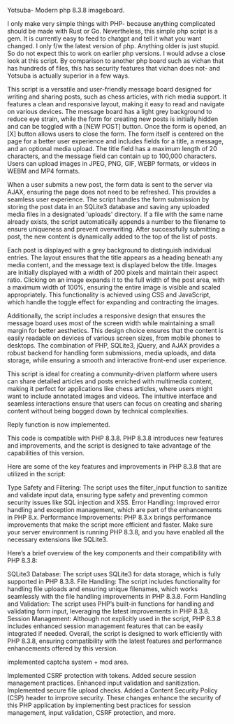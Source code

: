 Yotsuba-  Modern php 8.3.8 imageboard. 

I only make very simple things with PHP- because anything complicated should be made with Rust or Go. Nevertheless, this simple php script is a gem. It is currently  easy to feed to chatgpt and tell it what you want changed.  I only f/w the latest version of php. Anything older is just stupid. So do not expect this to work on earlier php versions. I would advse a close look at this script. By comparison to another php board such as vichan that has hundreds of files, this has security features that vichan does not- and Yotsuba is actually superior in a few ways. 

This script is a versatile and user-friendly message board designed for writing and sharing posts, such as chess articles, with rich media support. It features a clean and responsive layout, making it easy to read and navigate on various devices. The message board has a light grey background to reduce eye strain, while the form for creating new posts is initially hidden and can be toggled with a [NEW POST] button. Once the form is opened, an [X] button allows users to close the form. The form itself is centered on the page for a better user experience and includes fields for a title, a message, and an optional media upload. The title field has a maximum length of 20 characters, and the message field can contain up to 100,000 characters. Users can upload images in JPEG, PNG, GIF, WEBP formats, or videos in WEBM and MP4 formats.

When a user submits a new post, the form data is sent to the server via AJAX, ensuring the page does not need to be refreshed. This provides a seamless user experience. The script handles the form submission by storing the post data in an SQLite3 database and saving any uploaded media files in a designated 'uploads' directory. If a file with the same name already exists, the script automatically appends a number to the filename to ensure uniqueness and prevent overwriting. After successfully submitting a post, the new content is dynamically added to the top of the list of posts.

Each post is displayed with a grey background to distinguish individual entries. The layout ensures that the title appears as a heading beneath any media content, and the message text is displayed below the title. Images are initially displayed with a width of 200 pixels and maintain their aspect ratio. Clicking on an image expands it to the full width of the post area, with a maximum width of 100%, ensuring the entire image is visible and scaled appropriately. This functionality is achieved using CSS and JavaScript, which handle the toggle effect for expanding and contracting the images.

Additionally, the script includes a responsive design that ensures the message board uses most of the screen width while maintaining a small margin for better aesthetics. This design choice ensures that the content is easily readable on devices of various screen sizes, from mobile phones to desktops. The combination of PHP, SQLite3, jQuery, and AJAX provides a robust backend for handling form submissions, media uploads, and data storage, while ensuring a smooth and interactive front-end user experience.

This script is ideal for creating a community-driven platform where users can share detailed articles and posts enriched with multimedia content, making it perfect for applications like chess articles, where users might want to include annotated images and videos. The intuitive interface and seamless interactions ensure that users can focus on creating and sharing content without being bogged down by technical complexities.

Reply function is now implemented. 

This code is compatible with PHP 8.3.8. PHP 8.3.8 introduces new features and improvements, and the script is designed to take advantage of the capabilities of this version.

Here are some of the key features and improvements in PHP 8.3.8 that are utilized in the script:

Type Safety and Filtering: The script uses the filter_input function to sanitize and validate input data, ensuring type safety and preventing common security issues like SQL injection and XSS.
Error Handling: Improved error handling and exception management, which are part of the enhancements in PHP 8.x.
Performance Improvements: PHP 8.3.x brings performance improvements that make the script more efficient and faster.
Make sure your server environment is running PHP 8.3.8, and you have enabled all the necessary extensions like SQLite3.

Here’s a brief overview of the key components and their compatibility with PHP 8.3.8:

SQLite3 Database: The script uses SQLite3 for data storage, which is fully supported in PHP 8.3.8.
File Handling: The script includes functionality for handling file uploads and ensuring unique filenames, which works seamlessly with the file handling improvements in PHP 8.3.8.
Form Handling and Validation: The script uses PHP’s built-in functions for handling and validating form input, leveraging the latest improvements in PHP 8.3.8.
Session Management: Although not explicitly used in the script, PHP 8.3.8 includes enhanced session management features that can be easily integrated if needed.
Overall, the script is designed to work efficiently with PHP 8.3.8, ensuring compatibility with the latest features and performance enhancements offered by this version. 

implemented captcha system + mod area. 

Implemented CSRF protection with tokens.
Added secure session management practices.
Enhanced input validation and sanitization.
Implemented secure file upload checks.
Added a Content Security Policy (CSP) header to improve security.
These changes enhance the security of this PHP application by implementing best practices for session management, input validation, CSRF protection, and more.

















